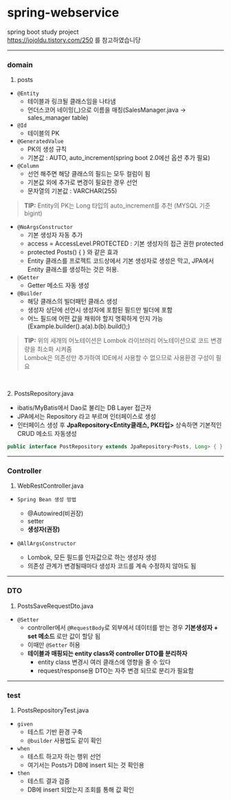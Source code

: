 # spring-webservice

spring boot study project <br>
https://jojoldu.tistory.com/250 를 참고하였습니당

<hr>

### domain
1. posts 
* ``` @Entity ```
  - 테이블과 링크될 클래스임을 나타냄
  - 언더스코어 네이밍(_)으로 이름을 매칭(SalesManager.java -> sales_manager table)
* ``` @Id ```
  - 테이블의 PK
* ``` @GeneratedValue ```
  - PK의 생성 규칙
  - 기본값 : AUTO, auto_increment(spring boot 2.0에선 옵션 추가 필요)
* ``` @Column ```
  - 선언 해주면 해당 클래스의 필드는 모두 컬럼이 됨
  - 기본값 외에 추가로 변경이 필요한 경우 선언
  - 문자열의 기본값 : VARCHAR(255)
> **TIP:** Entity의 PK는 Long 타입의 auto_increment를 추천 (MYSQL 기준 bigint)

* ``` @NoArgsConstructor ```
  - 기본 생성자 자동 추가
  - access = AccessLevel.PROTECTED : 기본 생성자의 접근 권한 protected
  - protected Posts() { } 와 같은 효과
  - Entity 클래스를 프로젝트 코드상에서 기본 생성자로 생성은 막고, JPA에서 Entity 클래스를 생성하는 것은 허용.
* ``` @Getter ```
  - Getter 메소드 자동 생성
* ``` @Builder ```
  - 해당 클래스의 빌더패턴 클래스 생성
  - 생성자 상단에 선언시 생성자에 포함된 필드만 빌더에 포함
  - 어느 필드에 어떤 값을 채워야 할지 명확하게 인지 가능(Example.builder().a(a).b(b).build();)
> **TIP:** 위의 세개의 어노테이션은 Lombok 라이브러리 어노테이션으로 코드 변경량을 최소화 시켜줌<br>
> Lombok은 의존성만 추가하여 IDE에서 사용할 수 없으므로 사용환경 구성이 필요

<br>

2\. PostsRepository.java
  - ibatis/MyBatis에서 Dao로 불리는 DB Layer 접근자
  - JPA에서는 Repository 라고 부르며 인터페이스로 생성
  - 인터페이스 생성 후 **JpaRepository<Entity클래스, PK타입>** 상속하면 기본적인 CRUD 메소드 자동생성
```java
public interface PostRepository extends JpaRepository<Posts, Long> { }
```

<hr>

### Controller
1. WebRestController.java
* ``` Spring Bean 생성 방법 ``` 
  - @Autowired(비권장)
  - setter
  - **생성자(권장)**
  
* ``` @AllArgsConstructor ```
  - Lombok, 모든 필드를 인자값으로 하는 생성자 생성
  - 의존성 관계가 변경될때마다 생성자 코드를 계속 수정하지 않아도 됨

<hr>

### DTO
1. PostsSaveRequestDto.java
* ``` @Setter ```
  - controller에서 ``` @RequestBody ```로 외부에서 데이터를 받는 경우 **기본생성자 + set 메소드** 로만 값이 할당 됨
  - 이때만 ``` @Setter ``` 허용
  - **테이블과 매핑되는 entity class와 controller DTO를 분리하자**
     - entity class 변경시 여러 클래스에 영향을 줄 수 있다
     - request/response용 DTO는 자주 변경 되므로 분리가 필요함


<hr>

### test
1. PostsRepositoryTest.java
* ``` given ```
  - 테스트 기반 환경 구축
  - ``` @builder ``` 사용법도 같이 확인
* ``` when ```
  - 테스트 하고자 하는 행위 선언
  - 여기서는 Posts가 DB에 insert 되는 것 확인용
* ``` then ```
  - 테스트 결과 검증
  - DB에 insert 되었는지 조회를 통해 값 확인
  
